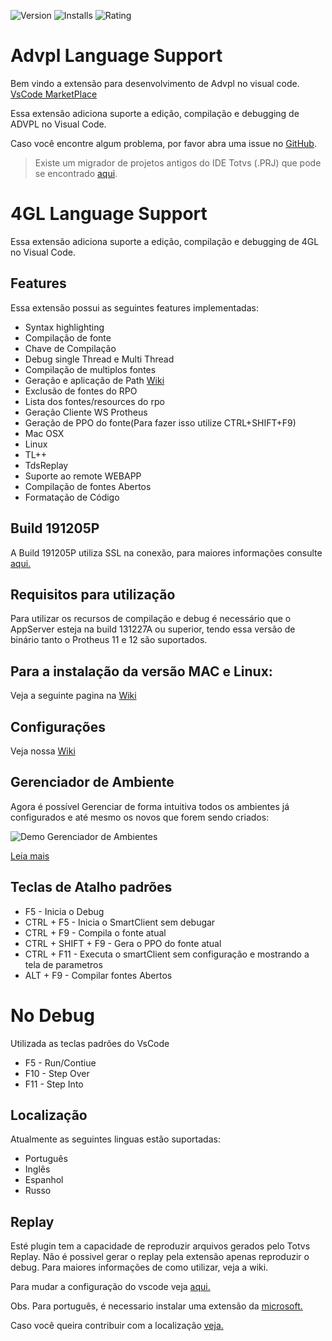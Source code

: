 ![Version](https://vsmarketplacebadge.apphb.com/version/KillerAll.advpl-vscode.svg) ![Installs](https://vsmarketplacebadge.apphb.com/installs/KillerAll.advpl-vscode.svg) ![Rating](https://vsmarketplacebadge.apphb.com/rating-short/KillerAll.advpl-vscode.svg)

# Advpl Language Support

Bem vindo a extensão para desenvolvimento de Advpl no visual code. [VsCode MarketPlace](https://marketplace.visualstudio.com/items?itemName=KillerAll.advpl-vscode)

Essa extensão adiciona suporte a edição, compilação e debugging de ADVPL no Visual Code.

Caso você encontre algum problema, por favor abra uma issue no [GitHub](https://github.com/killerall/advpl-vscode/issues).

> Existe um migrador de projetos antigos do IDE Totvs (.PRJ) que pode se encontrado [aqui](https://github.com/killerall/advpl-vscode/blob/master/TDSProjectToVscode.jar).


# 4GL Language Support

Essa extensão adiciona suporte a edição, compilação e debugging de 4GL no Visual Code.

## Features

Essa extensão possui as seguintes features implementadas:

* Syntax highlighting
* Compilação de fonte
* Chave de Compilação
* Debug single Thread e Multi Thread
* Compilação de multiplos fontes
* Geração e aplicação de Path [Wiki](https://github.com/killerall/advpl-vscode/wiki/Trabalhando-com-Patchs)
* Exclusão de fontes do RPO
* Lista dos fontes/resources do rpo
* Geração Cliente WS Protheus
* Geração de PPO do fonte(Para fazer isso utilize CTRL+SHIFT+F9)
* Mac OSX
* Linux
* TL++
* TdsReplay
* Suporte ao remote WEBAPP
* Compilação de fontes Abertos
* Formatação de Código

## Build 191205P

 A Build 191205P utiliza SSL na conexão, para maiores informações consulte [aqui.](https://github.com/totvs/advpl-vscode/wiki/Suporte-ao-bin%C3%A1rio-191205P)

## Requisitos para utilização

Para utilizar os recursos de compilação e debug é necessário que o AppServer esteja na build 131227A ou superior, tendo essa versão de binário tanto o Protheus 11 e 12 são suportados.

## Para a instalação da versão MAC e Linux:

Veja a seguinte pagina na [Wiki](https://github.com/killerall/advpl-vscode/wiki/Instala%C3%A7%C3%A3o-em-Linux-Mac-OS)

## Configurações

Veja nossa [Wiki](https://github.com/killerall/advpl-vscode/wiki/Configura%C3%A7%C3%A3o)

## Gerenciador de Ambiente

Agora é possível Gerenciar de forma intuitiva todos os ambientes já configurados e até mesmo os novos que forem sendo criados:

![Demo Gerenciador de Ambientes](https://user-images.githubusercontent.com/10109480/74032899-d02f4380-4993-11ea-8410-63a2a663d232.png)

[Leia mais](https://github.com/totvs/advpl-vscode/wiki/Gerenciador-de-Ambientes)

## Teclas de Atalho padrões

* F5  - Inicia o Debug
* CTRL + F5  - Inicia o SmartClient sem debugar
* CTRL + F9 - Compila o fonte atual
* CTRL + SHIFT +  F9 - Gera o PPO do fonte atual
* CTRL + F11 - Executa o smartClient sem configuração e mostrando a tela de parametros
* ALT + F9 - Compilar fontes Abertos

# No Debug

Utilizada as teclas padrões do VsCode

* F5 - Run/Contiue
* F10 - Step Over
* F11 - Step Into

## Localização

Atualmente as seguintes linguas estão suportadas:

* Português
* Inglês
* Espanhol
* Russo

## Replay

Esté plugin tem a capacidade de reproduzir arquivos gerados pelo Totvs Replay.
Não é possivel gerar o replay pela extensão apenas reproduzir o debug.
Para maiores informações de como utilizar, veja a wiki.


Para mudar a configuração do vscode veja [aqui.](https://code.visualstudio.com/docs/getstarted/locales)

Obs. Para português, é necessario instalar uma extensão da [microsoft.](https://marketplace.visualstudio.com/items?itemName=MS-CEINTL.vscode-language-pack-pt-BR)

Caso você queira contribuir com a localização [veja.](https://github.com/killerall/advpl-vscode/wiki/Localiza%C3%A7%C3%A3o)
